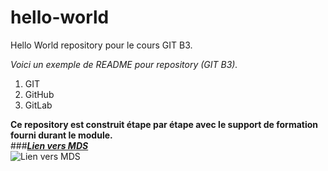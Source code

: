 # hello-world
Hello World repository pour le cours GIT B3.


*Voici un exemple de README pour repository (GIT B3).*  
1. GIT
2. GitHub
3. GitLab  
  
**Ce repository est construit étape par étape avec le support de formation fourni durant le module.**  
###***[Lien vers MDS](mydigitalschool.com)***  
![Lien vers MDS](https://www.mydigitalschool.com/themes/custom/mds/img/logo.png)  
